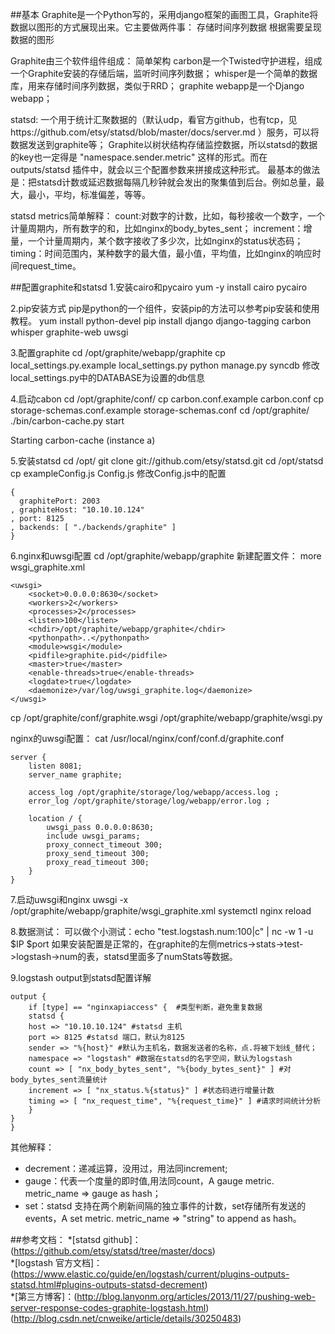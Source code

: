 ##基本
Graphite是一个Python写的，采用django框架的画图工具，Graphite将数据以图形的方式展现出来。它主要做两件事：
存储时间序列数据
根据需要呈现数据的图形

Graphite由三个软件组件组成：
简单架构
carbon是一个Twisted守护进程，组成一个Graphite安装的存储后端，监听时间序列数据；
whisper是一个简单的数据库，用来存储时间序列数据，类似于RRD；
graphite webapp是一个Django webapp；

statsd:
一个用于统计汇聚数据的（默认udp，看官方github，也有tcp，见https://github.com/etsy/statsd/blob/master/docs/server.md ）服务，可以将数据发送到graphite等；
Graphite以树状结构存储监控数据，所以statsd的数据的key也一定得是 "namespace.sender.metric" 这样的形式。而在 outputs/statsd 插件中，就会以三个配置参数来拼接成这种形式。
最基本的做法是：把statsd计数或延迟数据每隔几秒钟就会发出的聚集值到后台。例如总量，最大，最小，平均，标准偏差，等等。

statsd metrics简单解释：
count:对数字的计数，比如，每秒接收一个数字，一个计量周期内，所有数字的和，比如nginx的body_bytes_sent；
increment：增量，一个计量周期内，某个数字接收了多少次，比如nginx的status状态码；
timing：时间范围内，某种数字的最大值，最小值，平均值，比如nginx的响应时间request_time。

##配置graphite和statsd
1.安装cairo和pycairo
yum -y install cairo pycairo

2.pip安装方式
pip是python的一个组件，安装pip的方法可以参考pip安装和使用教程。
yum install python-devel
pip install django django-tagging carbon whisper graphite-web uwsgi

3.配置graphite
cd /opt/graphite/webapp/graphite
cp local_settings.py.example local_settings.py
python manage.py syncdb
修改local_settings.py中的DATABASE为设置的db信息

4.启动cabon
cd /opt/graphite/conf/
cp carbon.conf.example carbon.conf
cp storage-schemas.conf.example storage-schemas.conf
cd /opt/graphite/
./bin/carbon-cache.py start

Starting carbon-cache (instance a)

5.安装statsd
cd /opt/
git clone git://github.com/etsy/statsd.git
cd /opt/statsd
cp exampleConfig.js Config.js
修改Config.js中的配置
```
{
  graphitePort: 2003
, graphiteHost: "10.10.10.124"
, port: 8125
, backends: [ "./backends/graphite" ]
}
```

6.nginx和uwsgi配置
cd /opt/graphite/webapp/graphite
新建配置文件：
more wsgi_graphite.xml
```
<uwsgi>
    <socket>0.0.0.0:8630</socket>
    <workers>2</workers>
    <processes>2</processes>
    <listen>100</listen>
    <chdir>/opt/graphite/webapp/graphite</chdir>
    <pythonpath>..</pythonpath>
    <module>wsgi</module>
    <pidfile>graphite.pid</pidfile>
    <master>true</master>
    <enable-threads>true</enable-threads>
    <logdate>true</logdate>
    <daemonize>/var/log/uwsgi_graphite.log</daemonize>
</uwsgi>
```

cp /opt/graphite/conf/graphite.wsgi /opt/graphite/webapp/graphite/wsgi.py

nginx的uwsgi配置：
cat /usr/local/nginx/conf/conf.d/graphite.conf
```
server {
    listen 8081;
    server_name graphite;

    access_log /opt/graphite/storage/log/webapp/access.log ;
    error_log /opt/graphite/storage/log/webapp/error.log ;

    location / {
        uwsgi_pass 0.0.0.0:8630;
        include uwsgi_params;
        proxy_connect_timeout 300;
        proxy_send_timeout 300;
        proxy_read_timeout 300;
    }
}
```
7.启动uwsgi和nginx
uwsgi -x /opt/graphite/webapp/graphite/wsgi_graphite.xml
systemctl nginx reload

8.数据测试：
可以做个小测试：echo "test.logstash.num:100|c" | nc -w 1 -u $IP $port 如果安装配置是正常的，在graphite的左侧metrics->stats->test->logstash->num的表，statsd里面多了numStats等数据。

9.logstash output到statsd配置详解
```
output {
	if [type] == "nginxapiaccess" {  #类型判断，避免重复数据
	statsd {
	host => "10.10.10.124" #statsd 主机
	port => 8125 #statsd 端口，默认为8125
	sender => "%{host}" #默认为主机名，数据发送者的名称，点.将被下划线_替代；
	namespace => "logstash" #数据在statsd的名字空间，默认为logstash
	count => [ "nx_body_bytes_sent", "%{body_bytes_sent}" ] #对body_bytes_sent流量统计
	increment => [ "nx_status.%{status}" ] #状态码进行增量计数
	timing => [ "nx_request_time", "%{request_time}" ] #请求时间统计分析
	}
}
}
```

其他解释：
* decrement：递减运算，没用过，用法同increment;
* gauge：代表一个度量的即时值,用法同count，A gauge metric. metric_name => gauge as hash；
* set：statsd 支持在两个刷新间隔的独立事件的计数，set存储所有发送的events，A set metric. metric_name => "string" to append as hash。

##参考文档：
*[statsd github]：(https://github.com/etsy/statsd/tree/master/docs)<br />
*[logstash 官方文档]：(https://www.elastic.co/guide/en/logstash/current/plugins-outputs-statsd.html#plugins-outputs-statsd-decrement)<br />
*[第三方博客]：(http://blog.lanyonm.org/articles/2013/11/27/pushing-web-server-response-codes-graphite-logstash.html)<br />
		(http://blog.csdn.net/cnweike/article/details/30250483)<br />
